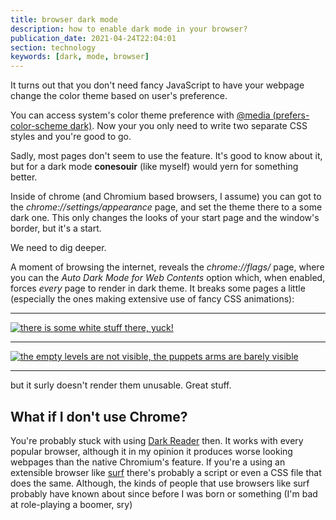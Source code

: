 ```yaml
---
title: browser dark mode
description: how to enable dark mode in your browser?
publication_date: 2021-04-24T22:04:01
section: technology
keywords: [dark, mode, browser]
---
```

It turns out that you don't need fancy JavaScript to have your webpage change
the color theme based on user's preference.

You can access system's color theme preference with [\@media (prefers-color-scheme dark)](https://developer.mozilla.org/en-US/docs/Web/CSS/@media/prefers-color-scheme).
Now your you only need to write two separate CSS styles and you're good to go.


Sadly, most pages don't seem to use the feature. It's good to know about it,
but for a dark mode **conesouir** (like myself) would yern for something better.

Inside of chrome (and Chromium based browsers, I assume) you can got to
the *chrome://settings/appearance* page, and set the theme
there to a some dark one. This only changes the looks of your
start page and the window's border, but it's a start.


We need to dig deeper.


A moment of browsing the internet, reveals the *chrome://flags/* page,
where you can the *Auto Dark Mode for Web Contents* option which, when enabled,
forces *every* page to render in dark theme. It breaks some pages a little
(especially the ones making extensive use of fancy CSS animations):

------------------------------------------------------------------------

[![](/files/images/browser_dark_mode/clunky.avif "there is some white stuff there, yuck!")](/files/images/browser_dark_mode/clunky.avif)

------------------------------------------------------------------------

[![](/files/images/browser_dark_mode/clunky1.avif "the empty levels are not visible, the puppets arms are barely visible")](/files/images/browser_dark_mode/clunky1.avif)

------------------------------------------------------------------------

but it surly doesn't render them unusable. Great stuff.

## What if I don't use Chrome?

You're probably stuck with using [Dark Reader](https://darkreader.org/) then.
It works with every popular browser, although it in my opinion it produces
worse looking webpages than the native Chromium's feature. If you're a using
an extensible browser like [surf](https://surf.suckless.org/) there's probably
a script or even a CSS file that does the same. Although, the kinds of people
that use browsers like surf probably have known about since before I was born
or something (I'm bad at role-playing a boomer, sry)

